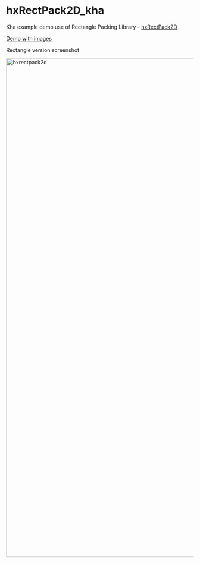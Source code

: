 # hxRectPack2D_kha

Kha example demo use of Rectangle Packing Library - [hxRectPack2D](https://github.com/nanjizal/hxRectPack2D)


[Demo with images](https://nanjizal.github.io/hxRectPack2D_kha/bin/index.html)

Rectangle version screenshot

<img width="1338" alt="hxrectpack2d" src="https://user-images.githubusercontent.com/20134338/47865415-0cb8da80-ddf4-11e8-9eb1-2593002da4f7.png">
